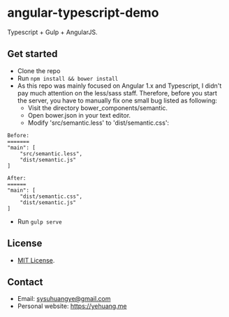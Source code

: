 # angular-typescript-demo
Typescript + Gulp + AngularJS.

## Get started

* Clone the repo
* Run `npm install && bower install`
* As this repo was mainly focused on Angular 1.x and Typescript, I didn't pay much attention on the less/sass staff. Therefore, before you start the server, you have to manually fix one small bug listed as following:
    * Visit the directory bower_components/semantic. 
    * Open bower.json in your text editor.
    * Modify 'src/semantic.less' to 'dist/semantic.css':
```
Before:
=======
"main": [
    "src/semantic.less",
    "dist/semantic.js"
]

After:
======
"main": [
    "dist/semantic.css",
    "dist/semantic.js"
]
```
* Run `gulp serve`

## License

* [MIT License](http://choosealicense.com/licenses/mit/).

## Contact

* Email: sysuhuangye@gmail.com
* Personal website: https://yehuang.me



